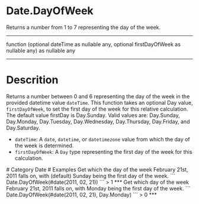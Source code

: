 ﻿# Date.DayOfWeek
Returns a number from 1 to 7 representing the day of the week.
***
function (optional dateTime as nullable any, optional firstDayOfWeek as nullable any) as nullable any
***
# Descrition 
Returns a number between 0 and 6 representing the day of the week in the provided datetime value <code>dateTime</code>. 
 This function takes an optional Day value, <code>firstDayOfWeek</code>, to set the first day of the week for this relative calculation. The default value firstDay is Day.Sunday. 
Valid values are: Day.Sunday, Day.Monday, Day.Tuesday, Day.Wednesday, Day.Thursday, Day.Friday, and Day.Saturday.
  <ul>
        <li><code>dateTime</code>: A <code>date</code>, <code>datetime</code>, or <code>datetimezone</code> value from which the day of the week is determined.</li>        
        <li><code>firstDayOfWeek</code>: A <code>Day</code> type representing the first day of the week for this calculation.</li>        
      </ul>
# Category 
Date
# Examples 
Get which the day of the week  February 21st, 2011 falls on, with (default) Sunday being the first day of the week.
```
Date.DayOfWeek(#date(2011, 02, 21))
```
> 1
***
Get which day of the week February 21st, 2011 falls on, with Monday being the first day of the week.
```
Date.DayOfWeek(#date(2011, 02, 21), Day.Monday)
```
> 0
***
